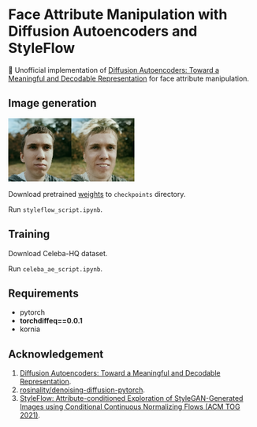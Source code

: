 # Face Attribute Manipulation with Diffusion Autoencoders and StyleFlow
🚀 Unofficial implementation of [Diffusion Autoencoders: Toward a Meaningful and Decodable Representation](https://arxiv.org/abs/2111.15640) for face attribute manipulation.

## Image generation

![output](./data/output.png)

Download pretrained [weights](https://disk.yandex.ru/d/SjciA92PbGtVxw) to `checkpoints` directory.

Run `styleflow_script.ipynb`.


## Training 

Download Celeba-HQ dataset.

Run `celeba_ae_script.ipynb`.

## Requirements
* pytorch
* __torchdiffeq==0.0.1__
* kornia

## Acknowledgement
1. [Diffusion Autoencoders: Toward a Meaningful and Decodable Representation](https://arxiv.org/abs/2111.15640).
2. [rosinality/denoising-diffusion-pytorch](https://github.com/rosinality/denoising-diffusion-pytorch).
3. [StyleFlow: Attribute-conditioned Exploration of StyleGAN-Generated Images using Conditional Continuous Normalizing Flows (ACM TOG 2021)](https://github.com/RameenAbdal/StyleFlow).